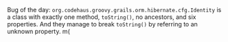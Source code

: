 <p>Bug of the day: <code>org.codehaus.groovy.grails.orm.hibernate.cfg.Identity</code> is a class with exactly one method, <code>toString()</code>, no ancestors, and six properties. And they manage to break <code>toString()</code> by referring to an unknown property. m(</p>